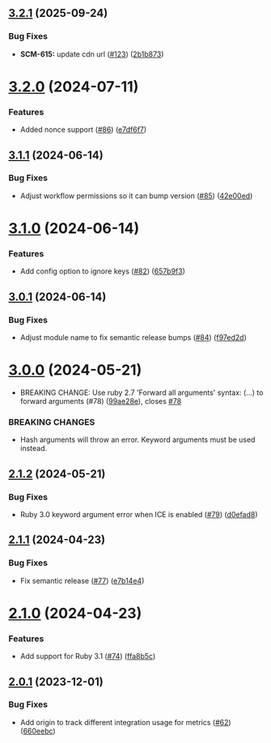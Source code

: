 ## [3.2.1](https://github.com/phrase/phraseapp-in-context-editor-ruby/compare/v3.2.0...v3.2.1) (2025-09-24)


### Bug Fixes

* **SCM-615:** update cdn url ([#123](https://github.com/phrase/phraseapp-in-context-editor-ruby/issues/123)) ([2b1b873](https://github.com/phrase/phraseapp-in-context-editor-ruby/commit/2b1b8735b2a18f314e3cc6e41a06336403697894))

# [3.2.0](https://github.com/phrase/phraseapp-in-context-editor-ruby/compare/v3.1.1...v3.2.0) (2024-07-11)


### Features

* Added nonce support ([#86](https://github.com/phrase/phraseapp-in-context-editor-ruby/issues/86)) ([e7df6f7](https://github.com/phrase/phraseapp-in-context-editor-ruby/commit/e7df6f7b279c3823dd8a99f0b5d6e2d025863ca7))

## [3.1.1](https://github.com/phrase/phraseapp-in-context-editor-ruby/compare/v3.1.0...v3.1.1) (2024-06-14)


### Bug Fixes

* Adjust workflow permissions so it can bump version ([#85](https://github.com/phrase/phraseapp-in-context-editor-ruby/issues/85)) ([42e00ed](https://github.com/phrase/phraseapp-in-context-editor-ruby/commit/42e00ed821fb594415a1b12d3c3e3ac2c24f951f))

# [3.1.0](https://github.com/phrase/phraseapp-in-context-editor-ruby/compare/v3.0.1...v3.1.0) (2024-06-14)


### Features

* Add config option to ignore keys ([#82](https://github.com/phrase/phraseapp-in-context-editor-ruby/issues/82)) ([657b9f3](https://github.com/phrase/phraseapp-in-context-editor-ruby/commit/657b9f3ebce1ca2a364af1b9b84b0b28ee733983))

## [3.0.1](https://github.com/phrase/phraseapp-in-context-editor-ruby/compare/v3.0.0...v3.0.1) (2024-06-14)


### Bug Fixes

* Adjust module name to fix semantic release bumps ([#84](https://github.com/phrase/phraseapp-in-context-editor-ruby/issues/84)) ([f97ed2d](https://github.com/phrase/phraseapp-in-context-editor-ruby/commit/f97ed2d81a755fa97e3a9a908e42eb8f99e78cc2))

# [3.0.0](https://github.com/phrase/phraseapp-in-context-editor-ruby/compare/v2.1.2...v3.0.0) (2024-05-21)


* BREAKING CHANGE: Use ruby 2.7 'Forward all arguments' syntax: (...) to forward arguments (#78) ([99ae28e](https://github.com/phrase/phraseapp-in-context-editor-ruby/commit/99ae28e2f6fea0ba2ba0eec6eca54a043e21d121)), closes [#78](https://github.com/phrase/phraseapp-in-context-editor-ruby/issues/78)


### BREAKING CHANGES

* Hash arguments will throw an error. Keyword arguments must be used instead.

## [2.1.2](https://github.com/phrase/phraseapp-in-context-editor-ruby/compare/v2.1.1...v2.1.2) (2024-05-21)


### Bug Fixes

* Ruby 3.0 keyword argument error when ICE is enabled ([#79](https://github.com/phrase/phraseapp-in-context-editor-ruby/issues/79)) ([d0efad8](https://github.com/phrase/phraseapp-in-context-editor-ruby/commit/d0efad859b83b7ac78873e012aafcac2d1856481))

## [2.1.1](https://github.com/phrase/phraseapp-in-context-editor-ruby/compare/v2.1.0...v2.1.1) (2024-04-23)


### Bug Fixes

* Fix semantic release ([#77](https://github.com/phrase/phraseapp-in-context-editor-ruby/issues/77)) ([e7b14e4](https://github.com/phrase/phraseapp-in-context-editor-ruby/commit/e7b14e4da17b24f182d7dda227c5a4f2f135cff9))

# [2.1.0](https://github.com/phrase/phraseapp-in-context-editor-ruby/compare/v2.0.1...v2.1.0) (2024-04-23)


### Features

* Add support for Ruby 3.1 ([#74](https://github.com/phrase/phraseapp-in-context-editor-ruby/issues/74)) ([ffa8b5c](https://github.com/phrase/phraseapp-in-context-editor-ruby/commit/ffa8b5c1ab565a2905d97975fe1d7bde617ce2ec))

## [2.0.1](https://github.com/phrase/phraseapp-in-context-editor-ruby/compare/v2.0.0...v2.0.1) (2023-12-01)


### Bug Fixes

* Add origin to track different integration usage for metrics ([#62](https://github.com/phrase/phraseapp-in-context-editor-ruby/issues/62)) ([660eebc](https://github.com/phrase/phraseapp-in-context-editor-ruby/commit/660eebc72a6b787343a0f69fbda9f6d5f71bc778))
